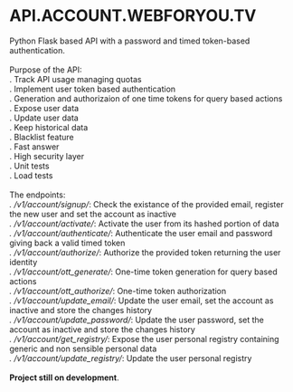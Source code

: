 # API.ACCOUNT.WEBFORYOU.TV #

Python Flask based API with a password and timed token-based authentication.<br/>
<br/>
Purpose of the API:<br/>
. Track API usage managing quotas</br>
. Implement user token based authentication<br/>
. Generation and authorizaion of one time tokens for query based actions<br/>
. Expose user data<br/>
. Update user data<br/>
. Keep historical data<br/>
. Blacklist feature<br/>
. Fast answer<br/>
. High security layer<br/>
. Unit tests<br/>
. Load tests<br/>
<br/>
The endpoints:<br/>
<i>. /v1/account/signup/</i>: Check the existance of the provided email, register the new user and set the account as inactive<br/>
<i>. /v1/account/activate/</i>: Activate the user from its hashed portion of data<br/>
<i>. /v1/account/authenticate/</i>: Authenticate the user email and password giving back a valid timed token<br/>
<i>. /v1/account/authorize/</i>: Authorize the provided token returning the user identity<br/>
<i>. /v1/account/ott_generate/</i>: One-time token generation for query based actions<br/>
<i>. /v1/account/ott_authorize/</i>: One-time token authorization<br/>
<i>. /v1/account/update_email/</i>: Update the user email, set the account as inactive and store the changes history<br/>
<i>. /v1/account/update_password/</i>: Update the user password, set the account as inactive and store the changes history<br/>
<i>. /v1/account/get_registry/</i>: Expose the user personal registry containing generic and non sensible personal data<br/>
<i>. /v1/account/update_registry/</i>: Update the user personal registry<br/>
<br/>
<b>Project still on development</b>.